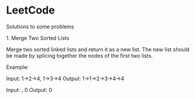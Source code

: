 # LeetCode

Solutions to some problems

<string>1. Merge Two Sorted Lists</strong>

Merge two sorted linked lists and return it as a new list. The new list should be made by splicing together the nodes of the first two lists.

Example:

Input: 1->2->4, 1->3->4
Output: 1->1->2->3->4->4

Input: , 0
Output: 0
